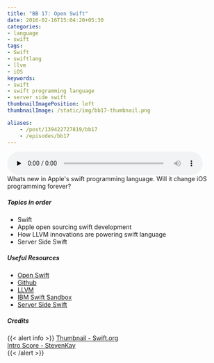 ```yaml
---
title: "BB 17: Open Swift"
date: 2016-02-16T15:04:20+05:30
categories:
- language
- swift
tags:
- Swift
- swiftlang
- llvm
- iOS
keywords:
- swift
- swift programming language
- server side swift
thumbnailImagePosition: left
thumbnailImage: /static/img/bb17-thumbnail.png

aliases:
    - /post/139422727819/bb17
    - /episodes/bb17
---
```

<audio controls="controls" controls style="width: 450px;" preload="none" id="audio_player"><source  src='http://bangalorebits.s3.amazonaws.com/2016/BB_EP17_2016-7.mp3' type="audio/mp3">  </audio>
<BR>
Whats new in Apple's swift programming language. Will it change iOS programming forever?
<!--more-->
##### Topics in order
- Swift
- Apple open sourcing swift development
- How LLVM innovations are powering swift language
- Server Side Swift


##### Useful Resources
*   [Open Swift](http://swift.org/)
*   [Github](https://github.com/apple/)
*   [LLVM](http://llvm.org/)
*   [IBM Swift Sandbox](https://swiftlang.ng.bluemix.net/?cm_mmc=developerWorks-_-dWdevcenter-_-swift-_-lp#/repl)
*   [Server Side Swift](http://perfect.org/)


##### Credits

{{< alert info  >}}
  [Thumbnail - Swift.org](https://swift.org) <BR>
  [Intro Score - StevenKay](https://plus.google.com/+StevenKay_Detachment)<BR>
{{< /alert >}}
